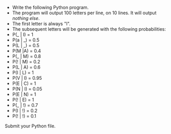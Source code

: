* Write the following Python program.
 * The program will output 100 letters per line, on 10 lines.  It will output *nothing else*.
 * The first letter is always "I".
 * The subsequent letters will be generated with the following probabilities:
 * P(_ | I) = 1
 * P(a | _) = 0.5
 * P(L | _) = 0.5
 * P(M |A) = 0.4
 * P(_ | M) = 0.8
 * P(! | M) = 0.2
 * P(L | A) = 0.6
 * P(I | L) = 1
 * P(V | I) = 0.95
 * P(E | C) = 1
 * P(N | I) = 0.05
 * P(E | N) = 1
 * P(! | E) = 1
 * P(_ | !) = 0.7
 * P(I | !) = 0.2
 * P(! | !) = 0.1

Submit your Python file.